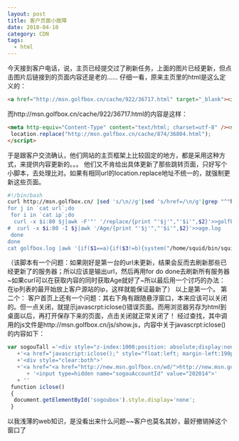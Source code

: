 ```yaml
---
layout: post
title: 客户页面小故障
date: 2010-04-10
category: CDN
tags:
  - html
---
```


今天接到客户电话，说，主页已经提交过了刷新任务，上面的图片已经更新，但点击图片后链接到的页面内容还是老的……
仔细一看，原来主页里的html是这么定义的：
```html
<a href="http://msn.golfbox.cn/cache/922/36717.html" target="_blank"><img src="/upload/img/20100410/20100410144202.jpg" width="125" height="80" class="border_blue" /></a>
```
而http://msn.golfbox.cn/cache/922/36717.html的内容是这样：
```html
<meta http-equiv="Content-Type" content="text/html; charset=utf-8" /><script language="JavaScript">
 location.replace("http://msn.golfbox.cn/cache/874/36804.html");
</script>
```
于是跟客户交流确认，他们网站的主页框架上比较固定的地方，都是采用这种方式，来提供内容更新的。。。
他们又不肯给出具体更新了那些跳转页面，只好写个小脚本，去处理比对。如果有相同url的location.replace地址不统一的，就强制更新这些页面。
```bash
#!/bin/bash
curl http://msn.golfbox.cn/ |sed 's/\n//g'|sed 's/href=/\n/g'|grep "^"http://msn.golfbox.cn/cache"|awk -F'"' '{print $2}'>url
for j in `cat url`;do
 for i in `cat ip`;do
  curl -x $i:80 $j|awk -F'"' '/replace/{print "'$j'","'$i'",$2}'>>golfbox.log
#  curl -x $i:80 -I $j|awk '/Age/{print "'$j'","'$i'",$2}'>>age.log
 done
done
cat golfbox.log |awk '{if($1==a){if($3!=b){system("/home/squid/bin/squidclient -p 80 -h "$2" -m purge "$1)}};a=$1;b=$3}'
```
（该脚本有一个问题：如果刚好是第一台的url未更新，结果会反而去刷新那些已经更新了的服务器；所以应该是输出url，然后再用for do done去刷新所有服务器~如果curl可以在获取内容的同时获取Age就好了~所以最后用一个讨巧的办法：在ip列表的最开始放上客户源站的ip，这样就能保证最新了）
以上是第一个。
第二个：
客户首页上还有一个问题：其右下角有跟随悬浮窗口，本来应该可以关闭的。但一点关闭，就提示javascrpt:iclose()错误页面。而用浏览器另存为html到桌面以后，再打开保存下来的页面，点击关闭就正常关闭了！
经过查找，其中调用的js文件是http://msn.golfbox.cn/js/show.js，内容中关于javascrpt:iclose()的内容如下：
```javascript
var sogouTall ='<div style="z-index:1000;position: absolute;display:none;" id="sogoubox">'
   +'<a href="javascript:iclose();" style="float:left; margin-left:190px">关闭</a>'
   +'<div style="clear:both">'
   +'<a href="<a href="http://new.msn.golfbox.cn/wd/">http://new.msn.golfbox.cn/wd/"><img</a> src="<a href="http://new.msn.golfbox.cn/wd/dbtt.jpg">http://new.msn.golfbox.cn/wd/dbtt.jpg</a>" style="width:220px;height:160px"/></a>'
      + '<input type=hidden name="sogouAccountId" value="202014">'
   + ''
 function iclose()
 {
  document.getElementById('sogoubox').style.display='none';
 }
```
以我浅薄的web知识，是没看出来什么问题~~客户也莫名其妙，最好撤销掉这个窗口了
